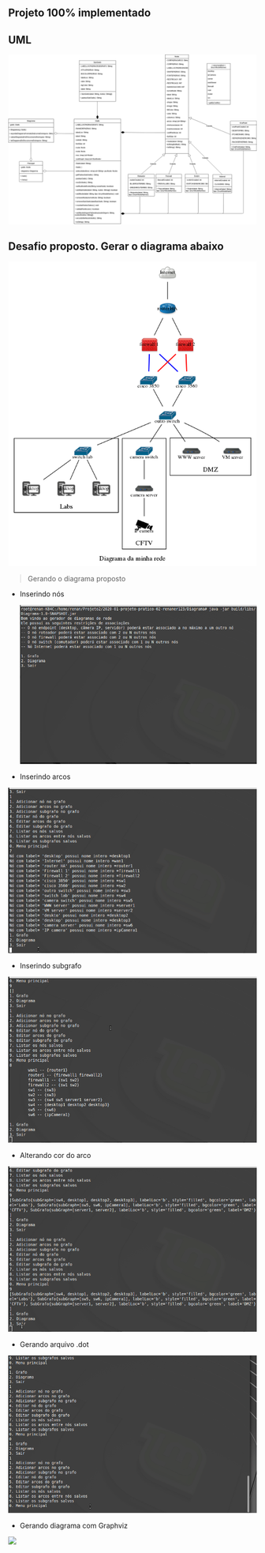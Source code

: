## Projeto 100% implementado

## UML
![UML](UML.png)


## Desafio proposto. Gerar o diagrama abaixo
![Diagrama](../doc/campus.png)

> Gerando o diagrama proposto
 + Inserindo nós
 
   ![](Gifs/Inserindo_Nos.gif)
   
 + Inserindo arcos
 
  ![](Gifs/Inserindo_Arcos.gif)
  
 + Inserindo subgrafo
 
  ![](Gifs/Inserindo_Subgrafo.gif)
  
 + Alterando cor do arco
 
  ![](Gifs/Alterar_Arco.gif)
  
 + Gerando arquivo .dot
 
  ![](Gifs/exportando.gif)
  
 + Gerando diagrama com Graphviz
 
  ![](Gifs/gerando_Arcos.gif)